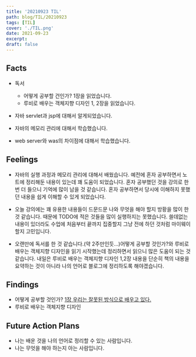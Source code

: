 ```yaml
---
title: '20210923 TIL'
path: blog/TIL/20210923
tags: [TIL]
cover: './TIL.png'
date: 2021-09-23
excerpt:
draft: false
---
```


## Facts

- 독서

  - 어떻게 공부할 건인가? 1장을 읽었습니다.
  - 루비로 배우는 객체지향 디자인 1, 2장을 읽었습니다.

- 자바 servlet과 jsp에 대해서 알게되었습니다.
- 자바의 메모리 관리에 대해서 학습했습니다.
- web server와 was의 차이점에 대해서 학습했습니다.

## Feelings

- 자바의 실행 과정과 메모리 관리에 대해서 배웠습니다. 예전에 혼자 공부하면서 노트에 정리해둔 내용이 있는데 꽤 도움이 되었습니다. 혼자 공부했던 것을 강의로 한 번 더 들으니 기억에 많이 남을 것 같습니다. 혼자 공부하면서 당시에 이해하지 못했던 내용을 쉽게 이해할 수 있게 되었습니다.

- 오늘 강의에는 꽤 유용한 내용들이 드문드문 나와 무엇을 해야 할지 방황을 많이 한 것 같습니다. 때문에 TODO에 적은 것들을 많이 실행하지는 못했습니다. 쓸데없는 내용이 있더라도 수업에 처음부터 끝까지 집중할지 그냥 전에 하던 것처럼 마이웨이 할지 고민입니다.

- 오랜만에 독서를 한 것 같습니다.(약 2주만인듯...)어떻게 공부할 것인가?와 루비로 배우는 객체지향 디자인을 읽기 시작했는데 정리하면서 읽으니 많은 도움이 되는 것 같습니다. 내일은 루비로 배우는 객체지향 디자인 1,2장 내용을 단순히 책의 내용을 요약하는 것이 아니라 나의 언어로 블로그에 정리하도록 해야겠습니다.

## Findings

- 어떻게 공부할 것인가?
  [1장 우리는 잘못된 방식으로 배우고 있다.](https://hyejineee.github.io/blog/Reading/how-to-study1)
- 루비로 배우는 객체지향 디자인

## Future Action Plans

- 나는 배운 것을 나의 언어로 정리할 수 있는 사람입니다.
- 나는 무엇을 해야 하는지 아는 사람입니다.
